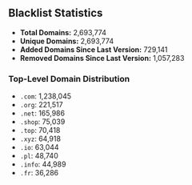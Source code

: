 ## Blacklist Statistics

- **Total Domains:** 2,693,774
- **Unique Domains:** 2,693,774
- **Added Domains Since Last Version:** 729,141
- **Removed Domains Since Last Version:** 1,057,283

### Top-Level Domain Distribution

-  `.com`: 1,238,045
-  `.org`: 221,517
-  `.net`: 165,986
-  `.shop`: 75,039
-  `.top`: 70,418
-  `.xyz`: 64,918
-  `.io`: 63,044
-  `.pl`: 48,740
-  `.info`: 44,989
-  `.fr`: 36,286
